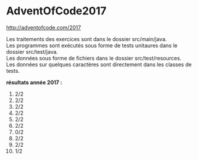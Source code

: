 # AdventOfCode2017

http://adventofcode.com/2017

Les traitements des exercices sont dans le dossier src/main/java.  
Les programmes sont exécutés sous forme de tests unitaures dans le dossier src/test/java.  
Les données sous forme de fichiers dans le dossier src/test/resources.  
Les données sur quelques caractères sont directement dans les classes de tests.

**résultats année 2017 :**    
1. 2/2
2. 2/2
3. 2/2
4. 2/2
5. 2/2
6. 2/2
7. 0/2
8. 2/2
9. 2/2
10. 1/2
